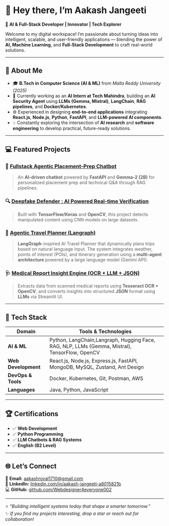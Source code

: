 # 👋 Hey there, I’m Aakash Jangeeti  

🚀 **AI & Full-Stack Developer | Innovator | Tech Explorer**  

Welcome to my digital workspace! I’m passionate about turning ideas into intelligent, scalable, and user-friendly applications — blending the power of **AI, Machine Learning**, and **Full-Stack Development** to craft real-world solutions.  

---

## 🧠 About Me  

- 🎓 **B.Tech in Computer Science (AI & ML)** from *Malla Reddy University (2025)*  
- 💼 Currently working as an **AI Intern at Tech Mahindra**, building an **AI Security Agent** using **LLMs (Gemma, Mistral)**, **LangChain**, **RAG pipelines**, and **Docker/Kubernetes**.  
- ⚙️ Experienced in designing **end-to-end applications** integrating **React.js**, **Node.js**, **Python**, **FastAPI**, and **LLM-powered AI components**.  
- 💡 Constantly exploring the intersection of **AI research** and **software engineering** to develop practical, future-ready solutions.  

---

## 💻 Featured Projects  

### 🤖 [Fullstack Agentic Placement-Prep Chatbot](https://github.com/Webdesigner4everyone002)
> An **AI-driven chatbot** powered by **FastAPI** and **Gemma-2 (2B)** for personalized placement prep and technical Q&A through RAG pipelines.

### 🔍 [Deepfake Defender : AI Powered Real-time Verification]()
> Built with **TensorFlow/Keras** and **OpenCV**, this project detects manipulated content using CNN models on large datasets.

### 🧩 [Agentic Travel Planner (Langraph)]()
> **LangGraph**-inspired AI Travel Planner that dynamically plans trips based on natural language input. The system integrates weather, points of interest (POIs), and itinerary generation using a **multi-agent architecture** powered by a large language model (Gemini API).

### 🩺 [Medical Report Insight Engine (OCR + LLM + JSON)]()
> Extracts data from scanned medical reports using **Tesseract OCR + OpenCV**, and converts insights into structured **JSON** format using **LLMs** via Streamlit UI.
---

## 🧰 Tech Stack

| Domain | Tools & Technologies |
|--------|----------------------|
| **AI & ML** | Python, LangChain,Langraph, Hugging Face, RAG, NLP, LLMs (Gemma, Mistral), TensorFlow, OpenCV |
| **Web Development** | React.js, Node.js, Express.js, FastAPI, MongoDB, MySQL, Zustand, Ant Design |
| **DevOps & Tools** | Docker, Kubernetes, Git, Postman, AWS |
| **Languages** | Java, Python, JavaScript |

---

## 🏆 Certifications  
- ✅ **Web Development**  
- ✅ **Python Programming**  
- ✅ **LLM Chatbots & RAG Systems**  
- ✅ **English (B2 Level)**  

---

## 🌐 Let’s Connect  

📧 **Email:** [aakashroyal1710@gmail.com](mailto:aakashroyal1710@gmail.com)  
💼 **LinkedIn:** [linkedin.com/in/aakash-jangeeti-a8015821b](https://linkedin.com/in/aakash-jangeeti-a8015821b)  
💻 **GitHub:** [github.com/Webdesigner4everyone002](https://github.com/Webdesigner4everyone002)  

---

⭐ *“Building intelligent systems today that shape a smarter tomorrow.”*  
✨ *If you find my projects interesting, drop a star or reach out for collaboration!*
